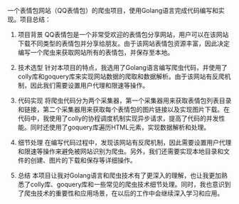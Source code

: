 一个表情包网站（QQ表情包）的爬虫项目，使用Golang语言完成代码编写和实现。项目总结：

1. 项目背景
QQ表情包是一个非常受欢迎的表情包分享网站，用户可以在该网站下载不同类型的表情包并分享给朋友。由于该网站表情包资源丰富，因此决定编写一个爬虫来获取网站所有的表情包，并保存至本地。

2. 技术选型
针对本项目的特点，我选用了Golang语言编写爬虫代码，并使用了colly库和goquery库来实现网站数据的爬取和数据解析。由于该网站有反爬机制，因此我们需要设置用户代理和限速等操作。

3. 代码实现
将爬虫代码分为两个采集器，第一个采集器用来获取表情包列表目录和链接，第二个采集器用来获取每个表情包的图片链接以及实现图片下载。在代码中，我使用了colly的协程调度机制实现异步请求，提高了代码的并发性能。同时还使用了goquery库遍历HTML元素，实现数据解析和处理。

4. 细节处理
在编写代码过程中，发现该网站有反爬机制，因此需要设置用户代理和限速等操作来避免被网站识别为爬虫。另外，我们还需要实现本地目录和文件的创建、图片的下载和保存等详细操作。

5. 总结
本项目让我对Golang语言和爬虫技术有了更深入的理解，也让我更加熟悉了colly库、goquery库和一些常见的爬虫技术细节处理。同时，我也意识到了爬虫技术的重要性和应用场景，在以后的工作中会继续深入学习和应用。
